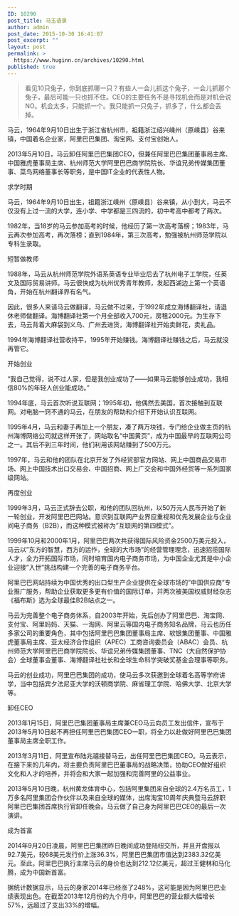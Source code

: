 ```yaml
---
ID: 10290
post_title: 马玉语录
author: admin
post_date: 2015-10-30 16:41:07
post_excerpt: ""
layout: post
permalink: >
  https://www.huginn.cn/archives/10290.html
published: true
---
```

<blockquote>看见10只兔子，你到底抓哪一只？有些人一会儿抓这个兔子，一会儿抓那个兔子，最后可能一只也抓不住。CEO的主要任务不是寻找机会而是对机会说NO。机会太多，只能抓一个。我只能抓一只兔子，抓多了，什么都会丢掉。</blockquote>
马云，1964年9月10日出生于浙江省杭州市，祖籍浙江绍兴嵊州（原嵊县）谷来镇，中国着名企业家，阿里巴巴集团、淘宝网、支付宝创始人。

2013年5月10日，马云卸任阿里巴巴集团CEO，但兼任阿里巴巴集团董事局主席、中国雅虎董事局主席、杭州师范大学阿里巴巴商学院院长、华谊兄弟传媒集团董事、菜鸟网络董事长等职务，是中国IT企业的代表性人物。

求学时期

马云，1964年9月10日出生，祖籍浙江嵊州（原嵊县）谷来镇，从小到大，马云不仅没有上过一流的大学，连小学、中学都是三四流的，初中考高中都考了两次。

1982年，当18岁的马云参加高考的时候，他经历了第一次高考落榜；1983年，马云再次参加高考，再次落榜；直到1984年，第三次高考，勉强被杭州师范学院以专科生录取。

短暂做教师

1988年，马云从杭州师范学院外语系英语专业毕业后去了杭州电子工学院，任英文及国际贸易讲师。马云很快成为杭州优秀青年教师，发起西湖边上第一个英语角，开始在杭州翻译界有名气。

因此，很多人来请马云做翻译，马云做不过来，于1992年成立海博翻译社，请退休老师做翻译。海博翻译社第一个月全部收入700元，房租2000元。为生存下去，马云背着大麻袋到义乌、广州去进货，海博翻译社开始卖鲜花，卖礼品。

1994年海博翻译社营收持平，1995年开始赚钱。海博翻译社赚钱之后，马云就没再管它。

开始创业

“我自己觉得，说不过人家，但是我创业成功了——如果马云能够创业成功，我相信80%的年轻人创业能成功。”

1994年底，马云首次听说互联网；1995年初，他偶然去美国，首次接触到互联网。对电脑一窍不通的马云，在朋友的帮助和介绍下开始认识互联网。

1995年4月，马云和妻子再加上一个朋友，凑了两万块钱，专门给企业做主页的杭州海博网络公司就这样开张了，网站取名“中国黄页”，成为中国最早的互联网公司之一。其后不到三年时间，他们利用该网站赚到了500万元。

1997年，马云和他的团队在北京开发了外经贸部官方网站、网上中国商品交易市场、网上中国技术出口交易会、中国招商、网上广交会和中国外经贸等一系列国家级网站。

再度创业

1999年3月，马云正式辞去公职，和他的团队回杭州，以50万元人民币开始了新一轮创业，开发阿里巴巴网站。意识到互联网产业界应重视和优先发展企业与企业间电子商务（B2B），而这种模式被称为”互联网的第四模式”。

1999年10月和2000年1月，阿里巴巴两次共获得国际风险资金2500万美元投入，马云以”东方的智慧，西方的运作，全球的大市场”的经营管理理念，迅速招揽国际人才，全力开拓国际市场，同时培育国内电子商务市场，为中国企业尤其是中小企业迎接”入世”挑战构建一个完善的电子商务平台。

阿里巴巴网站持续为中国优秀的出口型生产企业提供在全球市场的”中国供应商”专业推广服务，帮助企业获取更多更有价值的国际订单，并两次被美国权威财经杂志《福布斯》选为全球最佳B2B站点之一。

马云为完善整个电子商务体系，自2003年开始，先后创办了阿里巴巴、淘宝网、支付宝、阿里妈妈、天猫、一淘网、阿里云等国内电子商务知名品牌，马云也历任多家公司的重要角色，其中包括阿里巴巴集团董事局主席、软银集团董事、中国雅虎董事局主席、亚太经济合作组织（APEC）工商咨询委员会（ABAC）会员、杭州师范大学阿里巴巴商学院院长、华谊兄弟传媒集团董事、TNC（大自然保护协会）全球董事会董事、海博翻译社社长和全球生命科学突破奖基金会理事等职务。

马云的创业成功，阿里巴巴集团的成功，使马云多次获邀到全球着名高等学府讲学，当中包括宾夕法尼亚大学的沃顿商学院、麻省理工学院、哈佛大学、北京大学等。

卸任CEO

2013年1月15日，阿里巴巴集团董事局主席兼CEO马云向员工发出信件，宣布于2013年5月10日起不再担任阿里巴巴集团CEO一职，将全力以赴做好阿里巴巴集团董事局主席全职工作。

2013年3月11日，阿里宣布陆兆禧接替马云，出任阿里巴巴集团CEO。马云表示，在接下来的几年内，将主要负责阿里巴巴董事局的战略决策，协助CEO做好组织文化和人才的培养，并将会和大家一起加强和完善阿里的公益事业。

2013年5月10日晚，杭州黄龙体育中心，包括阿里集团来自全球的2.4万名员工，1万多名阿里集团合作伙伴以及来自全球的媒体，出席淘宝10周年庆典暨马云辞职阿里巴巴集团首席执行官卸任晚会。马云做了自己身为阿里巴巴CEO的最后一次演讲。

成为首富

2014年9月20日凌晨，阿里巴巴集团昨日晚间成功登陆纽交所，并且开盘报以92.7美元，较68美元发行价上涨36.3%，阿里巴巴集团市值达到2383.32亿美元。至此，阿里巴巴执行主席马云的身价也达到212.12亿美元，超过王健林和马化腾，成为中国新首富。

据统计数据显示，马云的身家2014年已经涨了248%，这可能是因为阿里巴巴业绩表现出色。在截至2013年12月份的九个月中，阿里巴巴的营业额大幅增长57%，远超过了支出33%的增幅。